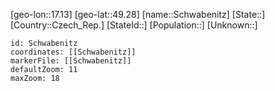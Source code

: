 ﻿---
location: [49.28,17.13]
mapzoom: [7,12] 
mapmarker: city 
type: City
tags:
- geo/City


SpocWebEntityId: 34086
isDeleted: false
confidential: public

---
[geo-lon::17.13]
[geo-lat::49.28]
[name::Schwabenitz]
[State::]
[Country::Czech_Rep.]
[StateId::]
[Population::]
[Unknown::]


```leaflet
id: Schwabenitz
coordinates: [[Schwabenitz]]
markerFile: [[Schwabenitz]]
defaultZoom: 11 
maxZoom: 18
```
